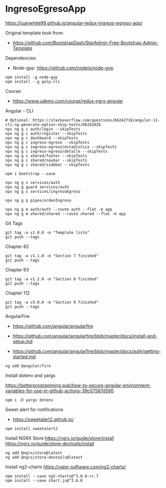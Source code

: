 # IngresoEgresoApp

https://juanwhite99.github.io/angular-redux-ingreso-egreso-app/

Original template took from:

- https://github.com/BootstrapDash/StarAdmin-Free-Bootstrap-Admin-Template

Dependencies:

- Node-gyp: https://github.com/nodejs/node-gyp

```
npm install -g node-gyp
npm install --g gulp-cli
```

Course:

- https://www.udemy.com/course/redux-ngrx-angular

Angular - CLI

```shell
# Optional: https://stackoverflow.com/questions/66242718/angular-11-cli-ng-generate-option-skip-tests/66242826
npx ng g c auth/login --skipTests
npx ng g c auth/register --skipTests
npx ng g c dashboard --skipTests
npx ng g c ingreso-egreso --skipTests
npx ng g c ingreso-egreso/estadistica --skipTests
npx ng g c ingreso-egreso/detalle --skipTests
npx ng g c shared/footer --skipTests
npx ng g c shared/navbar --skipTests
npx ng g c shared/sidebar --skipTests

npm i bootstrap --save

npx ng g s services/auth
npx ng g guard services/auth
npx ng g s services/ingresoEgreso

npx ng g p pipes/ordenIngreso

npx ng g m auth/auth --route auth --flat -m app
npx ng g m shared/shared --route shared --flat -m app

```

Git Tags

```
git tag -a v1.0.0 -m "Template listo"
git push --tags
```

Chapter 82

```
git tag -a v1.1.0 -m "Section 7 finished"
git push --tags
```

Chapter 93

```
git tag -a v1.2.0 -m "Section 8 finished"
git push --tags
```

Chapter 112

```
git tag -a v3.0.0 -m "Section 9 finished"
git push --tags
```

AngularFire

- https://github.com/angular/angularfire

- https://github.com/angular/angularfire/blob/master/docs/install-and-setup.md

- https://github.com/angular/angularfire/blob/master/docs/auth/getting-started.md

```
ng add @angular/fire
```

Install dotenv and yargs

https://betterprogramming.pub/how-to-secure-angular-environment-variables-for-use-in-github-actions-39c07587d590

```
npm i -D yargs dotenv
```

Sweet alert for notifications

- https://sweetalert2.github.io/

```
npm install sweetalert2
```

Install NGRX Store
https://ngrx.io/guide/store/install
https://ngrx.io/guide/store-devtools/install

```
ng add @ngrx/store@latest
ng add @ngrx/store-devtools@latest
```

Install ng2-charts
https://valor-software.com/ng2-charts/

```
npm install --save ng2-charts@^3.0.0-rc.7
npm install --save chart.js@^3.6.0
```
